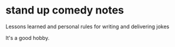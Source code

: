 # stand up comedy notes

Lessons learned and personal rules for writing and delivering jokes

It's a good hobby.
